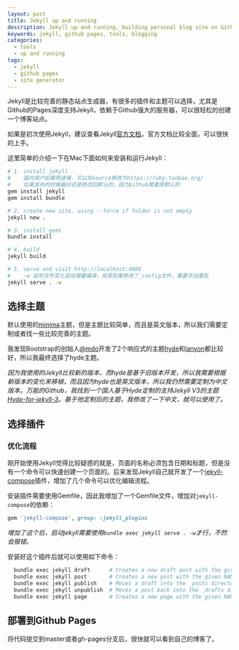 ```yaml
---
layout: post
title: Jekyll up and running
description: Jekyll up and running, building personal blog site on Github.
keywords: jekyll, github pages, tools, blogging
categories:
  - tools
  - up and running
tags:
  - jekyll
  - github pages
  - site generator
---
```


Jekyll是比较完善的静态站点生成器，有很多的插件和主题可以选择，尤其是Github的Pages深度支持Jekyll，依赖于Github强大的服务器，可以很轻松的创建一个博客站点。

如果是初次使用Jekyll，建议查看Jekyll[官方文档](https://jekyllrb.com)，官方文档比较全面，可以很快的上手。

这里简单的介绍一下在Mac下面如何来安装和运行Jekyll：

```sh
# 1. install jekyll
#    国内用户如果网速慢，可以将source修改为https://ruby.taobao.org/
#    如果发布的时候最好还是修改回默认的，因为Github需要用默认的
gem install jekyll
gem install bundle

# 2. create new site, using --force if folder is not empty
jekyll new .

# 3. install gems
bundle install

# 4. build
jekyll build

# 5. serve and visit http://localhost:4000
#    -w 监听文件变化自动增量编译，但是如果修改了_config文件，需要手动重启
jekyll serve . -w
```

## 选择主题

默认使用的[minima](https://github.com/jekyll/minima)主题，但是主题比较简单，而且是英文版本，所以我们需要定制或者找一些比较完善的主题。

我发现Bootstrap的创始人[@mdo](https://github.com/mdo)开发了2个响应式的主题[hyde](https://github.com/poole/hyde)和[lanyon](https://github.com/poole/lanyon)都比较好，所以我最终选择了hyde主题。

_因为我使用的Jekyll比较新的版本，而hyde是基于旧版本开发，所以我需要根据新版本的变化来移植，而且因为hyde也是英文版本，所以我仍然需要定制为中文版本。万能的Github，我找到一个国人基于Hyde定制的支持Jekyll V3的主题[Hyde-for-jekyll-3](https://github.com/jeromechan)。基于他定制后的主题，我修改了一下中文，就可以使用了。_

## 选择插件

### 优化流程
刚开始使用Jekyll觉得比较疑惑的就是，页面的名称必须包含日期和标题，但是没有一个命令可以快速创建一个页面的。后来发现Jekyll自己就开发了一个[jekyll-compose](https://github.com/jekyll/jekyll-compose)插件，增加了几个命令可以优化编辑流程。

安装插件需要使用Gemfile，因此我增加了一个Gemfile文件，增加对`jekyll-compose`的依赖：

```ruby
gem 'jekyll-compose', group: :jekyll_plugins
```

_增加了这个后，启动jekyll需要使用`bundle exec jekyll serve . -w`才行，不然会报错。_

安装好这个插件后就可以使用如下命令：

```sh
  bundle exec jekyll draft      # Creates a new draft post with the given NAME
  bundle exec jekyll post       # Creates a new post with the given NAME
  bundle exec jekyll publish    # Moves a draft into the _posts directory and sets the date
  bundle exec jekyll unpublish  # Moves a post back into the _drafts directory
  bundle exec jekyll page       # Creates a new page with the given NAME
```

## 部署到Github Pages

将代码提交到master或者gh-pages分支后，很快就可以看到自己的博客了。

